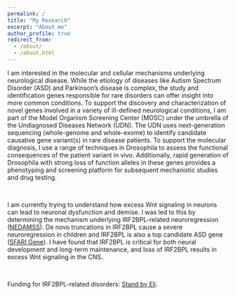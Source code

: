```yaml
---
permalink: /
title: "My Research"
excerpt: "About me"
author_profile: true
redirect_from: 
  - /about/
  - /about.html
---
```


<p>I am interested in the molecular and cellular mechanisms underlying neurological disease. While the etiology of diseases like Autism Spectrum Disorder (ASD) and Parkinson’s disease is complex, the study and identification genes responsible for rare disorders can offer insight into more common conditions. To support the discovery and characterization of novel genes involved in a variety of ill-defined neurological conditions, I am part of the Model Organism Screening Center (MOSC) under the umbrella of the Undiagnosed Diseases Network (UDN). The UDN uses next-generation sequencing (whole-genome and whole-exome) to identify candidate causative gene variant(s) in rare disease patients. To support the molecular diagnosis, I use a range of techniques in Drosophila to assess the functional consequences of the patient variant in vivo. Additionally, rapid generation of Drosophila with strong loss of function alleles in these genes provides a phenotyping and screening platform for subsequent mechanistic studies and drug testing.</p><br/> 

<p>I am currently trying to understand how excess Wnt signaling in neurons can lead to neuronal dysfunction and demise. I was led to this by determining the mechanism underlying IRF2BPL-related neuroregression (<a href="https://www.omim.org/entry/618088" target="_blank">NEDAMSS</a>). De novo truncations in IRF2BPL cause a severe neuroregression in children and IRF2BPL is also a top candidate ASD gene (<a href="https://gene.sfari.org/database/human-gene/IRF2BPL" target="_blank">SFARI Gene</a>). I have found that IRF2BPL is critical for both neural development and long-term maintenance, and loss of IRF2BPL results in excess Wnt signaling in the CNS.</p><br/>

Funding for IRF2BPL-related disorders: <a href="https://www.standbyeli.org/" target="_blank">Stand by Eli</a>.



